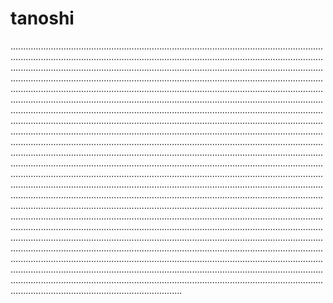 # tanoshi
........................................................................................................................................................................................................................................................................................................................................................................................................................................................................................................................................................................................................................................................................................................................................................................................................................................................................................................................................................................................................................................................................................................................................................................................................................................................................................................................................................................................................................................................................................................................................................................................................................................................................................................................................................................................................................................................................................................................................................................................................................................................................................................................................................................................................................................................................................................................................................................................................................................................................................................................................................................................................................................................................................................................................................................................................................................................................................................................................................................................................................................